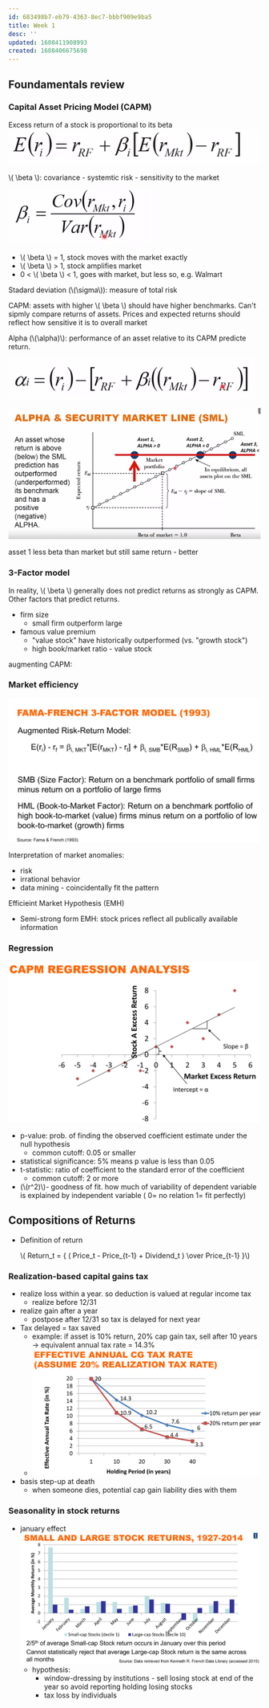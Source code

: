 ```yaml
---
id: 683498b7-eb79-4363-8ec7-bbbf909e9ba5
title: Week 1
desc: ''
updated: 1608411908993
created: 1608406675698
---
```

## Foundamentals review
### Capital Asset Pricing Model (CAPM)

Excess return of a stock is proportional to its beta 
 ![](/assets/images/2020-12-19-14-39-00.png)

 \\( \beta \\): covariance - systemtic risk - sensitivity to the market 

 ![](/assets/images/2020-12-19-14-39-52.png)

 
- \\( \beta \\) = 1, stock moves with the market exactly
- \\( \beta \\) > 1, stock amplifies market
- 0 < \\( \beta \\) < 1, goes with market, but less so, e.g. Walmart 

Stadard deviation (\\(\sigma\\)): measure of total risk  

CAPM: assets with higher \\( \beta \\) should have higher benchmarks. Can't sipmly compare returns of assets. Prices and expected returns should reflect how sensitive it is to overall market 

Alpha (\\(\alpha)\\): performance of an asset relative to its CAPM predicte return. 

 ![](/assets/images/2020-12-19-14-51-28.png)


 ![](/assets/images/2020-12-19-15-53-59.png)

 asset 1 less beta than market but still same return - better 

 ### 3-Factor model 

In reality, \\( \beta \\) generally does not predict returns as strongly as CAPM. Other factors that predict returns.

- firm size
    - small firm outperform large  
- famous value premium
    - "value stock" have historically outperformed (vs. "growth stock")
    - high book/market ratio - value stock

augmenting CAPM:

### Market efficiency 
![](/assets/images/2020-12-19-16-22-11.png)

Interpretation of market anomalies:
- risk
- irrational behavior 
- data mining - coincidentally fit the pattern 

Efficieint Market Hypothesis (EMH)
- Semi-strong form EMH: stock prices reflect all publically available information 

### Regression 
![](/assets/images/2020-12-19-16-55-56.png)

- p-value: prob. of finding the observed coefficient estimate under the null hypothesis
    - common cutoff: 0.05 or smaller 
- statistical significance: 5% means p value is less than 0.05 
- t-statistic: ratio of coefficient to the standard error of the coefficient 
    - common cutoff: 2 or more 
- (\\(r^2)\\)- goodness of fit. how much of variability of dependent variable is explained by independent variable ( 0= no relation  1= fit perfectly)


## Compositions of Returns

- Definition of return 

    \\( Return_t = { ( Price_t - Price_{t-1} + Dividend_t ) \over Price_{t-1} }\\)

### Realization-based capital gains tax
- realize loss within a year. so deduction is valued at regular income tax 
    - realize before 12/31 
- realize gain after a year
    - postpose after 12/31 so tax is delayed for next year
- Tax delayed = tax saved 
    - example: if asset is 10% return, 20% cap gain tax, sell after 10 years -> equivalent annual tax rate = 14.3% 
    - ![](/assets/images/2020-12-20-11-08-34.png)
- basis step-up at death 
    - when someone dies, potential cap gain liability dies with them 

### Seasonality in stock returns

- january effect
    ![](/assets/images/2020-12-20-11-16-30.png)
    - hypothesis:
        - window-dressing by institutions - sell losing stock at end of the year so avoid reporting holding losing stocks 
        - tax loss by individuals  
